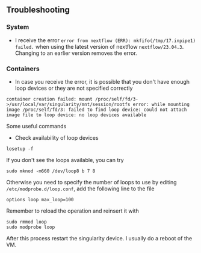 ## Troubleshooting

### System
* I receive the error ```error from nextflow (ERR): mkfifo(/tmp/17.inpipe1) failed.``` when using the latest version of nextflow ```nextflow/23.04.3```. Changing to an earlier version removes the error.

### Containers

* In case you receive the error, it is possible that you don't have enough loop devices or they are not specified correctly
```
container creation failed: mount /proc/self/fd/3->/usr/local/var/singularity/mnt/session/rootfs error: while mounting image /proc/self/fd/3: failed to find loop device: could not attach image file to loop device: no loop devices available
```
Some useful commands
* Check availability of loop devices
```
losetup -f
```
If you don't see the loops available, you can try     
```
sudo mknod -m660 /dev/loop8 b 7 8
```
Otherwise you need to specify the number of loops to use by editing ```/etc/modprobe.d/loop.conf```, add the following line to the file      
```
options loop max_loop=100
```
Remember to reload the operation and reinsert it with     
```
sudo rmmod loop
sudo modprobe loop
```
After this process restart the singularity device. I usually do a reboot of the VM.    
